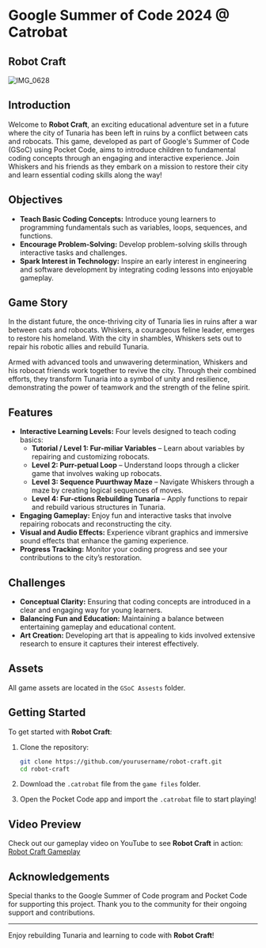 # Google Summer of Code 2024 @ Catrobat

## Robot Craft
![IMG_0628](https://github.com/user-attachments/assets/f815f856-9655-4eee-bc37-01dd3c9140b9)


## Introduction

Welcome to **Robot Craft**, an exciting educational adventure set in a future where the city of Tunaria has been left in ruins by a conflict between cats and robocats. This game, developed as part of Google's Summer of Code (GSoC) using Pocket Code, aims to introduce children to fundamental coding concepts through an engaging and interactive experience. Join Whiskers and his friends as they embark on a mission to restore their city and learn essential coding skills along the way!

## Objectives

- **Teach Basic Coding Concepts:** Introduce young learners to programming fundamentals such as variables, loops, sequences, and functions.
- **Encourage Problem-Solving:** Develop problem-solving skills through interactive tasks and challenges.
- **Spark Interest in Technology:** Inspire an early interest in engineering and software development by integrating coding lessons into enjoyable gameplay.

## Game Story

In the distant future, the once-thriving city of Tunaria lies in ruins after a war between cats and robocats. Whiskers, a courageous feline leader, emerges to restore his homeland. With the city in shambles, Whiskers sets out to repair his robotic allies and rebuild Tunaria.

Armed with advanced tools and unwavering determination, Whiskers and his robocat friends work together to revive the city. Through their combined efforts, they transform Tunaria into a symbol of unity and resilience, demonstrating the power of teamwork and the strength of the feline spirit.

## Features

- **Interactive Learning Levels:** Four levels designed to teach coding basics:
  - **Tutorial / Level 1: Fur-miliar Variables** – Learn about variables by repairing and customizing robocats.
  - **Level 2: Purr-petual Loop** – Understand loops through a clicker game that involves waking up robocats.
  - **Level 3: Sequence Puurthway Maze** – Navigate Whiskers through a maze by creating logical sequences of moves.
  - **Level 4: Fur-ctions Rebuilding Tunaria** – Apply functions to repair and rebuild various structures in Tunaria.
- **Engaging Gameplay:** Enjoy fun and interactive tasks that involve repairing robocats and reconstructing the city.
- **Visual and Audio Effects:** Experience vibrant graphics and immersive sound effects that enhance the gaming experience.
- **Progress Tracking:** Monitor your coding progress and see your contributions to the city’s restoration.

## Challenges

- **Conceptual Clarity:** Ensuring that coding concepts are introduced in a clear and engaging way for young learners.
- **Balancing Fun and Education:** Maintaining a balance between entertaining gameplay and educational content.
- **Art Creation:** Developing art that is appealing to kids involved extensive research to ensure it captures their interest effectively.

## Assets

All game assets are located in the `GSoC Assests` folder.

## Getting Started

To get started with **Robot Craft**:

1. Clone the repository:
    ```bash
    git clone https://github.com/yourusername/robot-craft.git
    cd robot-craft
    ```

2. Download the `.catrobat` file from the `game files` folder.

3. Open the Pocket Code app and import the `.catrobat` file to start playing!

## Video Preview

Check out our gameplay video on YouTube to see **Robot Craft** in action:
[Robot Craft Gameplay](https://youtu.be/PyYxXsV2D7E)

## Acknowledgements

Special thanks to the Google Summer of Code program and Pocket Code for supporting this project. Thank you to the community for their ongoing support and contributions.

---

Enjoy rebuilding Tunaria and learning to code with **Robot Craft**!

